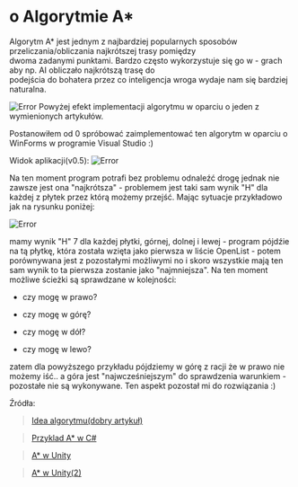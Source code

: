 # o Algorytmie A*

<p align="left">
Algorytm A* jest jednym z najbardziej popularnych sposobów przeliczania/obliczania najkrótszej trasy pomiędzy </br>
dwoma zadanymi punktami. Bardzo często wykorzystuje się go w - grach aby np. AI obliczało najkrótszą trasę do </br>
podejścia do bohatera przez co inteligencja wroga wydaje nam się bardziej naturalna. </br>
</p>

![Error](https://github.com/trolit/Moje.dokumenty/blob/master/Algorytm%20A_star/images/przyklad2_v0.5.PNG)
Powyżej efekt implementacji algorytmu w oparciu o jeden z wymienionych artykułów.

Postanowiłem od 0 spróbować zaimplementować ten algorytm w oparciu o WinForms w programie Visual Studio :) 

Widok aplikacji(v0.5):
![Error](https://github.com/trolit/Moje.dokumenty/blob/master/Algorytm%20A_star/images/example1.PNG)

Na ten moment program potrafi bez problemu odnaleźć drogę jednak nie zawsze jest ona "najkrótsza" -
problemem jest taki sam wynik "H" dla każdej z płytek przez którą możemy przejść. Mając sytuacje przykładowo
jak na rysunku poniżej:

![Error](https://github.com/trolit/Moje.dokumenty/blob/master/Algorytm%20A_star/images/przyklad2_ex.PNG)

mamy wynik "H" 7 dla każdej płytki, górnej, dolnej i lewej - program pójdźie na tą płytkę, która została 
wzięta jako pierwsza w liście OpenList - potem porównywana jest z pozostałymi możliwymi no i skoro wszystkie
mają ten sam wynik to ta pierwsza zostanie jako "najmniejsza". Na ten moment możliwe ścieżki są sprawdzane
w kolejności:

- czy mogę w prawo?

- czy mogę w górę?

- czy mogę w dół?

- czy mogę w lewo?

zatem dla powyższego przykładu pójdziemy w górę z racji że w prawo nie możemy iść.. a góra jest "najwcześniejszym" 
do sprawdzenia warunkiem - pozostałe nie są wykonywane. Ten aspekt pozostał mi do rozwiązania :)


Źródła:
> [Idea algorytmu(dobry artykuł)](https://www.raywenderlich.com/3016-introduction-to-a-pathfinding)

> [Przyklad A* w C#](https://gigi.nullneuron.net/gigilabs/a-pathfinding-example-in-c/)

> [A* w Unity](https://www.youtube.com/watch?v=mZfyt03LDH4)

> [A* w Unity(2)](https://www.youtube.com/watch?v=Uwn_QFjbl1k)
